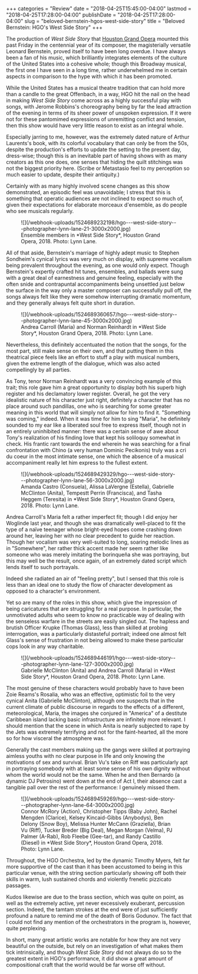 +++
categories = "Review"
date = "2018-04-25T15:45:00-04:00"
lastmod = "2018-04-25T17:28:00-04:00"
publishDate = "2018-04-25T17:28:00-04:00"
slug = "beloved-bernstein-hgos-west-side-story"
title = "Beloved Bernstein: HGO&#039;s West Side Story"
+++

The production of *West Side Story* that [Houston Grand Opera](/scene/companies/houston-grand-opera/) mounted this past Friday in the centennial year of its composer, the magisterially versatile Leonard Bernstein, proved itself to have been long overdue. I have always been a fan of his music, which brilliantly integrates elements of the culture of the United States into a cohesive whole; though this Broadway musical, the first one I have seen in a long time, rather underwhelmed me in certain aspects in comparison to the hype with which it has been promoted.

While the United States has a musical theatre tradition that can hold more than a candle to the great Offenbach, in a way, HGO hit the nail on the head in making *West Side Story* come across as a highly successful play with songs, with Jerome Robbins's choreography being by far the lead attraction of the evening in terms of its sheer power of unspoken expression. If it were not for these pantomimed expressions of unremitting conflict and tension, then this show would have very little reason to exist as an integral whole.

Especially jarring to me, however, was the extremely dated nature of Arthur Laurents's book, with its colorful vocabulary that can only be from the 50s, despite the production's efforts to update the setting to the present day, dress-wise; though this is an inevitable part of having shows with as many creators as this one does, one senses that hiding the quilt stitchings was not the biggest priority here. (Scribe or Metastasio feel to my perception so much easier to update, despite their antiquity.) 

Certainly with as many highly involved scene changes as this show demonstrated, an episodic feel was unavoidable; I stress that this is something that operatic audiences are not inclined to expect so much of, given their expectations for elaborate morceaux d'ensemble, as do people who see musicals
regularly.

<figure data-type="image">
![](/webhook-uploads/1524689232198/hgo---west-side-story---photographer-lynn-lane-21-3000x2000.jpg)
<figcaption>Ensemble members in *West Side Story*, Houston Grand Opera, 2018. Photo: Lynn Lane.</figcaption>
</figure>

All of that aside, Bernstein's marriage of highly adept music to Stephen Sondheim's cynical lyrics was very much on display, with supreme vocalism being prevalent throughout the evening, as one would only expect. Though Bernstein's expertly crafted hit tunes, ensembles, and ballads were sung with a great deal of earnestness and genuine feeling, especially with the often snide and contrapuntal accompaniments being unsettled just below the surface in the way only a master composer can successfully pull off, the songs always felt like they were somehow interrupting dramatic momentum, and they generally always felt quite short in duration. 

<figure data-type="image">
![](/webhook-uploads/1524689360657/hgo---west-side-story---photographer-lynn-lane-45-3000x2000.jpg)
<figcaption>Andrea Carroll (Maria) and Norman Reinhardt in *West Side Story*, Houston Grand Opera, 2018. Photo: Lynn Lane.</figcaption>
</figure>

Nevertheless, this definitely accentuated the notion that the songs, for the most part, still make sense on their own, and that putting them in this theatrical piece feels like an effort to stuff a play with musical numbers, given the extreme length of the dialogue, which was also acted compellingly by all parties.

As Tony, tenor Norman Reinhardt was a very convincing example of this trait; this role gave him a great opportunity to display both his superb high register and his declamatory lower register. Overall, he got the very idealistic nature of his character just right, definitely a character that has no place around such pandillas, one who is searching for some greater meaning in this world that will simply not allow for him to find it. "Something was coming," indeed. When it was time for him to sing "Maria", he definitely sounded to my ear like a liberated soul free to express itself, though not in an entirely uninhibited manner: there was a certain sense of awe about Tony's realization of his finding love that kept his soliloquy somewhat in check. His frantic rant towards the end wherein he was searching for a final confrontation with Chino (a very human Dominic Pecikonis) truly was a cri du coeur in the most intimate sense, one which the absence of a musical accompaniment really let him express to the fullest extent.

<figure data-type="image">
![](/webhook-uploads/1524689429329/hgo---west-side-story---photographer-lynn-lane-56-3000x2000.jpg)
<figcaption>Amanda Castro (Consuela), Alissa LaVergne (Estella), Gabrielle McClinton (Anita), Tempestt Perrin (Francisca), and Tasha Heggem (Teresita) in *West Side Story*, Houston Grand Opera, 2018. Photo: Lynn Lane.</figcaption>
</figure>

Andrea Carroll's Maria felt a rather imperfect fit; though I did enjoy her Woglinde last year, and though she was dramatically well-placed to fit the type of a naïve teenager whose bright-eyed hopes come crashing down around her, leaving her with no clear precedent to guide her reaction. Though her vocalism was very well-suited to long, soaring melodic lines as in "Somewhere", her rather thick accent made her seem rather like someone who was merely imitating the borinqueña she was portraying, but this may well be the result, once again, of an extremely dated script which lends itself to such portrayals.

Indeed she radiated an air of "feeling pretty", but I sensed that this role is less than an ideal one to study the flow of character development as opposed to a character's environment.

Yet so are many of the roles in this show, which give the impression of being caricatures that are struggling for a real purpose. In particular, the unmotivated adults who seem to know no practicable way of dealing with the senseless warfare in the streets are easily singled out. The hapless and brutish Officer Krupke (Thomas Glass), less than skilled at probing interrogation, was a particularly distasteful portrait; indeed one almost felt Glass's sense of frustration in not being allowed to make these particular cops look in any way charitable.

<figure data-type="image">
![](/webhook-uploads/1524689446191/hgo---west-side-story---photographer-lynn-lane-127-3000x2000.jpg)
<figcaption>Gabrielle McClinton (Anita) and Andrea Carroll (Maria) in *West Side Story*, Houston Grand Opera, 2018. Photo: Lynn Lane.</figcaption>
</figure>

The most genuine of these characters would probably have to have been Zoie Reams's Rosalia, who was an effective, optimistic foil to the very cynical Anita (Gabrielle McClinton), although one suspects that in the current climate of public discourse in regards to the effects of a different, meteorological, Maria, the images she conjured in "America" of a destitute Caribbean island lacking basic infrastructure are infinitely more relevant. I should mention that the scene in which Anita is nearly subjected to rape by the Jets was extremely terrifying and not for the faint-hearted, all the more so for how visceral the atmosphere was.

Generally the cast members making up the gangs were skilled at portraying aimless youths with no clear purpose in life and only knowing the motivations of sex and survival. Brian Vu's take on Riff was particularly apt in portraying somebody with at least some sense of his own dignity without whom the world would not be the same. When he and then Bernardo (a dynamic DJ Petrosino) went down at the end of Act I, their absence cast a tangible pall over the rest of the performance: I genuinely missed them.

<figure data-type="image">
![](/webhook-uploads/1524689459269/hgo---west-side-story---photographer-lynn-lane-64-3000x2000.jpg)
<figcaption>Connor McRory (Action), Christopher Tipps (Baby John), Rachel Mengden (Clarice), Kelsey Kincaid-Gibbs (Anybodys), Ben Delony (Snow Boy), Melissa Hunter McCann (Graziella), Brian Vu (Riff), Tucker Breder (Big Deal), Megan Morgan (Velma), PJ Palmer (A-Rab), Rob Fleebe (Gee-tar), and Randy Castillo (Diesel) in *West Side Story*, Houston Grand Opera, 2018. Photo: Lynn Lane.</figcaption>
</figure>

Throughout, the HGO Orchestra, led by the dynamic Timothy Myers, felt far more supportive of the cast than it has been accustomed to being in this particular venue, with the string section particularly showing off both their skills in warm, lush sustained chords and violently frenetic pizzicato passages.

Kudos likewise are due to the brass section, which was quite on point, as well as the extremely active, yet never excessively exuberant, percussion section. Indeed, the tamtam strokes at the end were of just sufficiently profound a nature to remind me of the death of Boris Godunov. The fact that I could not find any mention of the orchestrators in the program is, however, quite perplexing.

In short, many great artistic works are notable for how they are not very beautiful on the outside, but rely on an investigation of what makes them tick intrinsically, and though *West Side Story* did not always do so to the greatest extent in HGO's performance, it did show a great amount of compositional craft that the world would be far worse off without.
